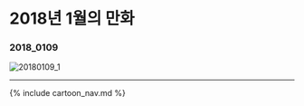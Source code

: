 # 2018년 1월의 만화

### 2018_0109
![20180109_1](/2018_01/20180109_1.jpg)

* * *

{% include cartoon_nav.md %}

